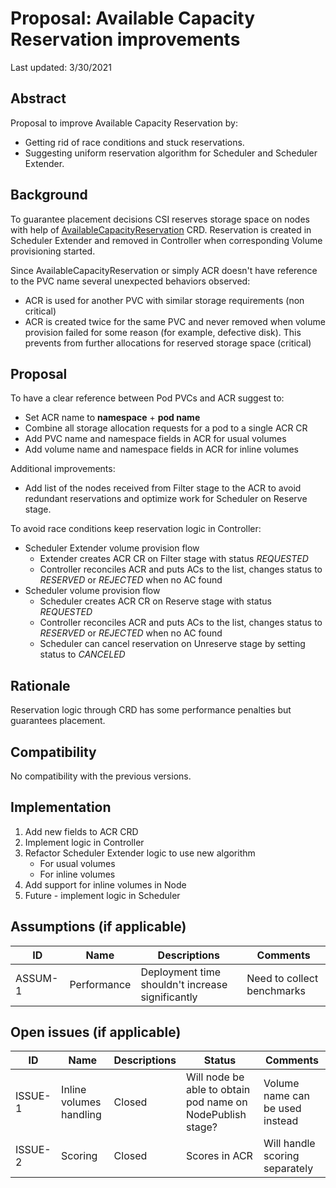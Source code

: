 # Proposal: Available Capacity Reservation improvements

Last updated: 3/30/2021


## Abstract

Proposal to improve Available Capacity Reservation by:
* Getting rid of race conditions and stuck reservations.
* Suggesting uniform reservation algorithm for Scheduler and Scheduler Extender.

## Background

To guarantee placement decisions CSI reserves storage space on nodes with help of [AvailableCapacityReservation](https://github.com/dell/csi-baremetal/blob/master/charts/csi-baremetal-driver/crds/csi-baremetal.dell.com_availablecapacityreservations.yaml) CRD.
Reservation is created in Scheduler Extender and removed in Controller when corresponding Volume provisioning started.

Since AvailableCapacityReservation or simply ACR doesn't have reference to the PVC name several unexpected behaviors observed:
* ACR is used for another PVC with similar storage requirements (non critical)
* ACR is created twice for the same PVC and never removed when volume provision failed for some reason (for example, defective disk). This prevents from further allocations for reserved storage space (critical)

## Proposal

To have a clear reference between Pod PVCs and ACR suggest to:
* Set ACR name to **namespace** + **pod name**
* Combine all storage allocation requests for a pod to a single ACR CR
* Add PVC name and namespace fields in ACR for usual volumes
* Add volume name and namespace fields in ACR for inline volumes

Additional improvements:
* Add list of the nodes received from Filter stage to the ACR to avoid redundant reservations and optimize work for Scheduler on Reserve stage.

To avoid race conditions keep reservation logic in Controller:
* Scheduler Extender volume provision flow
  * Extender creates ACR CR on Filter stage with status _REQUESTED_
  * Controller reconciles ACR and puts ACs to the list, changes status to _RESERVED_ or _REJECTED_ when no AC found
* Scheduler volume provision flow
  * Scheduler creates ACR CR on Reserve stage with status _REQUESTED_
  * Controller reconciles ACR and puts ACs to the list, changes status to _RESERVED_ or _REJECTED_ when no AC found
  * Scheduler can cancel reservation on Unreserve stage by setting status to _CANCELED_

## Rationale

Reservation logic through CRD has some performance penalties but guarantees placement.

## Compatibility

No compatibility with the previous versions.

## Implementation

1. Add new fields to ACR CRD
2. Implement logic in Controller
3. Refactor Scheduler Extender logic to use new algorithm
    - For usual volumes
    - For inline volumes
4. Add support for inline volumes in Node
5. Future - implement logic in Scheduler


## Assumptions (if applicable)

ID | Name | Descriptions | Comments
---| -----| -------------| --------
ASSUM-1 | Performance | Deployment time shouldn't increase significantly | Need to collect benchmarks


## Open issues (if applicable)

ID | Name | Descriptions | Status | Comments
---| -----| -------------| ------ | --------
ISSUE-1 | Inline volumes handling | Closed | Will node be able to obtain pod name on NodePublish stage? | Volume name can be used instead
ISSUE-2 | Scoring | Closed | Scores in ACR | Will handle scoring separately
